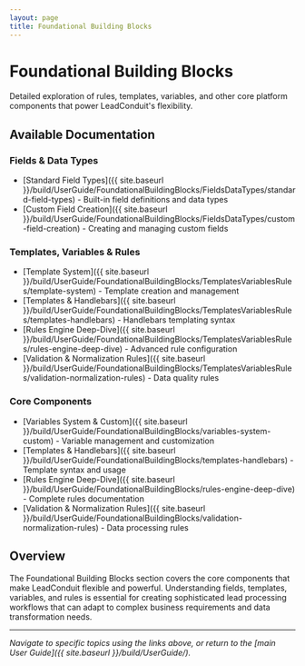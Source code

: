 ```yaml
---
layout: page
title: Foundational Building Blocks
---
```


# Foundational Building Blocks

Detailed exploration of rules, templates, variables, and other core platform components that power LeadConduit's flexibility.

## Available Documentation

### Fields & Data Types
- [Standard Field Types]({{ site.baseurl }}/build/UserGuide/FoundationalBuildingBlocks/FieldsDataTypes/standard-field-types) - Built-in field definitions and data types
- [Custom Field Creation]({{ site.baseurl }}/build/UserGuide/FoundationalBuildingBlocks/FieldsDataTypes/custom-field-creation) - Creating and managing custom fields

### Templates, Variables & Rules
- [Template System]({{ site.baseurl }}/build/UserGuide/FoundationalBuildingBlocks/TemplatesVariablesRules/template-system) - Template creation and management
- [Templates & Handlebars]({{ site.baseurl }}/build/UserGuide/FoundationalBuildingBlocks/TemplatesVariablesRules/templates-handlebars) - Handlebars templating syntax
- [Rules Engine Deep-Dive]({{ site.baseurl }}/build/UserGuide/FoundationalBuildingBlocks/TemplatesVariablesRules/rules-engine-deep-dive) - Advanced rule configuration
- [Validation & Normalization Rules]({{ site.baseurl }}/build/UserGuide/FoundationalBuildingBlocks/TemplatesVariablesRules/validation-normalization-rules) - Data quality rules

### Core Components
- [Variables System & Custom]({{ site.baseurl }}/build/UserGuide/FoundationalBuildingBlocks/variables-system-custom) - Variable management and customization
- [Templates & Handlebars]({{ site.baseurl }}/build/UserGuide/FoundationalBuildingBlocks/templates-handlebars) - Template syntax and usage
- [Rules Engine Deep-Dive]({{ site.baseurl }}/build/UserGuide/FoundationalBuildingBlocks/rules-engine-deep-dive) - Complete rules documentation
- [Validation & Normalization Rules]({{ site.baseurl }}/build/UserGuide/FoundationalBuildingBlocks/validation-normalization-rules) - Data processing rules

## Overview

The Foundational Building Blocks section covers the core components that make LeadConduit flexible and powerful. Understanding fields, templates, variables, and rules is essential for creating sophisticated lead processing workflows that can adapt to complex business requirements and data transformation needs.

---

*Navigate to specific topics using the links above, or return to the [main User Guide]({{ site.baseurl }}/build/UserGuide/).*